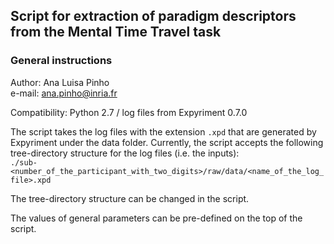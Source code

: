 ## Script for extraction of paradigm descriptors from the Mental Time Travel task  

### General instructions  

Author: Ana Luisa Pinho  
e-mail: ana.pinho@inria.fr

Compatibility: Python 2.7 / log files from Expyriment 0.7.0  

The script takes the log files with the extension `.xpd` that are generated by Expyriment under the data folder. Currently, the script accepts the following tree-directory structure for the log files (i.e. the inputs):  
`./sub-<number_of_the_participant_with_two_digits>/raw/data/<name_of_the_log_file>.xpd`

The tree-directory structure can be changed in the script. 

The values of general parameters can be pre-defined on the top of the script.
